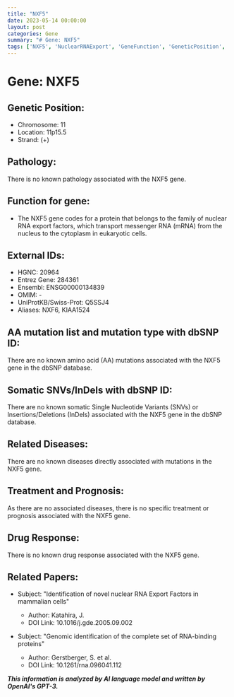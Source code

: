 ```yaml
---
title: "NXF5"
date: 2023-05-14 00:00:00
layout: post
categories: Gene
summary: "# Gene: NXF5"
tags: ['NXF5', 'NuclearRNAExport', 'GeneFunction', 'GeneticPosition', 'SNVs', 'RelatedDiseases', 'DrugResponse', 'RNAExportFactors']
---
```


# Gene: NXF5

## Genetic Position:

- Chromosome: 11
- Location: 11p15.5
- Strand: (+) 

## Pathology:

There is no known pathology associated with the NXF5 gene.

## Function for gene:

- The NXF5 gene codes for a protein that belongs to the family of nuclear RNA export factors, which transport messenger RNA (mRNA) from the nucleus to the cytoplasm in eukaryotic cells.

## External IDs:

- HGNC: 20964
- Entrez Gene: 284361
- Ensembl: ENSG00000134839
- OMIM: -
- UniProtKB/Swiss-Prot: Q5SSJ4
- Aliases: NXF6, KIAA1524

## AA mutation list and mutation type with dbSNP ID:

There are no known amino acid (AA) mutations associated with the NXF5 gene in the dbSNP database.

## Somatic SNVs/InDels with dbSNP ID:

There are no known somatic Single Nucleotide Variants (SNVs) or Insertions/Deletions (InDels) associated with the NXF5 gene in the dbSNP database.

## Related Diseases:

There are no known diseases directly associated with mutations in the NXF5 gene.

## Treatment and Prognosis:

As there are no associated diseases, there is no specific treatment or prognosis associated with the NXF5 gene.

## Drug Response:

There is no known drug response associated with the NXF5 gene.

## Related Papers:

- Subject: "Identification of novel nuclear RNA Export Factors in mammalian cells"
  - Author: Katahira, J.
  - DOI Link: 10.1016/j.gde.2005.09.002
 
- Subject: "Genomic identification of the complete set of RNA-binding proteins"
  - Author: Gerstberger, S. et al.
  - DOI Link: 10.1261/rna.096041.112

**_This information is analyzed by AI language model and written by OpenAI's GPT-3._**